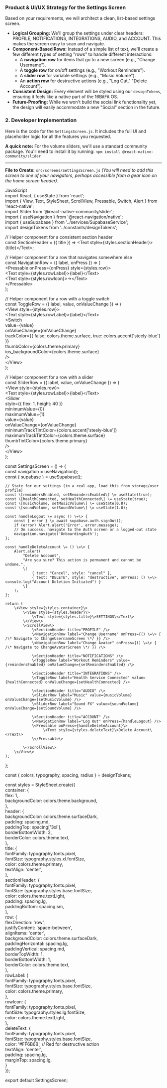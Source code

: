 ### **Product & UI/UX Strategy for the Settings Screen**

Based on your requirements, we will architect a clean, list-based settings screen.

* **Logical Grouping:** We'll group the settings under clear headers: PROFILE, NOTIFICATIONS, INTEGRATIONS, AUDIO, and ACCOUNT. This makes the screen easy to scan and navigate.  
* **Component-Based Rows:** Instead of a simple list of text, we'll create a few different types of setting "rows" to handle different interactions:  
  * A **navigation row** for items that go to a new screen (e.g., "Change Username").  
  * A **toggle row** for on/off settings (e.g., "Workout Reminders").  
  * A **slider row** for variable settings (e.g., "Music Volume").  
  * An **action row** for destructive actions (e.g., "Log Out," "Delete Account").  
* **Consistent Design:** Every element will be styled using our `designTokens`, ensuring it feels like a native part of the 16BitFit OS.  
* **Future-Proofing:** While we won't build the social link functionality yet, the design will easily accommodate a new "Social" section in the future.

### **2\. Developer Implementation**

Here is the code for the `SettingsScreen.js`. It includes the full UI and placeholder logic for all the features you requested.

**A quick note:** For the volume sliders, we'll use a standard community package. You'll need to install it by running: `npm install @react-native-community/slider`

---

**File to Create:** `src/screens/SettingsScreen.js` *(You will need to add this screen to one of your navigators, perhaps accessible from a gear icon on the home screen header).*

JavaScript  
import React, { useState } from 'react';  
import { View, Text, StyleSheet, ScrollView, Pressable, Switch, Alert } from 'react-native';  
import Slider from '@react-native-community/slider';  
import { useNavigation } from '@react-navigation/native';  
import { useSupabase } from '../services/SupabaseService';  
import designTokens from '../constants/designTokens';

// Helper component for a consistent section header  
const SectionHeader \= ({ title }) \=\> \<Text style={styles.sectionHeader}\>{title}\</Text\>;

// Helper component for a row that navigates somewhere else  
const NavigationRow \= ({ label, onPress }) \=\> (  
    \<Pressable onPress={onPress} style={styles.row}\>  
        \<Text style={styles.rowLabel}\>{label}\</Text\>  
        \<Text style={styles.rowIcon}\>→\</Text\>  
    \</Pressable\>  
);

// Helper component for a row with a toggle switch  
const ToggleRow \= ({ label, value, onValueChange }) \=\> (  
    \<View style={styles.row}\>  
        \<Text style={styles.rowLabel}\>{label}\</Text\>  
        \<Switch  
            value={value}  
            onValueChange={onValueChange}  
            trackColor={{ false: colors.theme.surface, true: colors.accent\['steely-blue'\] }}  
            thumbColor={colors.theme.primary}  
            ios\_backgroundColor={colors.theme.surface}  
        /\>  
    \</View\>  
);

// Helper component for a row with a slider  
const SliderRow \= ({ label, value, onValueChange }) \=\> (  
     \<View style={styles.row}\>  
        \<Text style={styles.rowLabel}\>{label}\</Text\>  
        \<Slider  
            style={{ flex: 1, height: 40 }}  
            minimumValue={0}  
            maximumValue={1}  
            value={value}  
            onValueChange={onValueChange}  
            minimumTrackTintColor={colors.accent\['steely-blue'\]}  
            maximumTrackTintColor={colors.theme.surface}  
            thumbTintColor={colors.theme.primary}  
        /\>  
    \</View\>  
);

const SettingsScreen \= () \=\> {  
    const navigation \= useNavigation();  
    const { supabase } \= useSupabase();

    // State for our settings (in a real app, load this from storage/user profile)  
    const \[remindersEnabled, setRemindersEnabled\] \= useState(true);  
    const \[healthConnected, setHealthConnected\] \= useState(true);  
    const \[musicVolume, setMusicVolume\] \= useState(0.8);  
    const \[soundVolume, setSoundVolume\] \= useState(1.0);

    const handleLogout \= async () \=\> {  
        const { error } \= await supabase.auth.signOut();  
        if (error) Alert.alert('Error', error.message);  
        // On success, navigate to the Auth screen or a logged-out state  
        navigation.navigate('OnboardingAuth');   
    };

    const handleDeleteAccount \= () \=\> {  
        Alert.alert(  
            "Delete Account",  
            "Are you sure? This action is permanent and cannot be undone.",  
            \[  
                { text: "Cancel", style: "cancel" },  
                { text: "DELETE", style: "destructive", onPress: () \=\> console.log("Account Deletion Initiated") }  
            \]  
        );  
    };

    return (  
        \<View style={styles.container}\>  
            \<View style={styles.header}\>  
                \<Text style={styles.title}\>SETTINGS\</Text\>  
            \</View\>  
            \<ScrollView\>  
                \<SectionHeader title="PROFILE" /\>  
                \<NavigationRow label="Change Username" onPress={() \=\> { /\* Navigate to ChangeUsernameScreen \*/ }} /\>  
                \<NavigationRow label="Change Avatar" onPress={() \=\> { /\* Navigate to ChangeAvatarScreen \*/ }} /\>

                \<SectionHeader title="NOTIFICATIONS" /\>  
                \<ToggleRow label="Workout Reminders" value={remindersEnabled} onValueChange={setRemindersEnabled} /\>

                \<SectionHeader title="INTEGRATIONS" /\>  
                \<ToggleRow label="Health Service Connected" value={healthConnected} onValueChange={setHealthConnected} /\>

                \<SectionHeader title="AUDIO" /\>  
                \<SliderRow label="Music" value={musicVolume} onValueChange={setMusicVolume} /\>  
                \<SliderRow label="Sound FX" value={soundVolume} onValueChange={setSoundVolume} /\>

                \<SectionHeader title="ACCOUNT" /\>  
                \<NavigationRow label="Log Out" onPress={handleLogout} /\>  
                \<Pressable onPress={handleDeleteAccount}\>  
                     \<Text style={styles.deleteText}\>Delete Account\</Text\>  
                \</Pressable\>

            \</ScrollView\>  
        \</View\>  
    );  
};

const { colors, typography, spacing, radius } \= designTokens;

const styles \= StyleSheet.create({  
    container: {  
        flex: 1,  
        backgroundColor: colors.theme.background,  
    },  
    header: {  
        backgroundColor: colors.theme.surfaceDark,  
        padding: spacing.md,  
        paddingTop: spacing\['3xl'\],  
        borderBottomWidth: 2,  
        borderColor: colors.theme.text,  
    },  
    title: {  
        fontFamily: typography.fonts.pixel,  
        fontSize: typography.styles.xl.fontSize,  
        color: colors.theme.primary,  
        textAlign: 'center',  
    },  
    sectionHeader: {  
        fontFamily: typography.fonts.pixel,  
        fontSize: typography.styles.base.fontSize,  
        color: colors.theme.textLight,  
        padding: spacing.lg,  
        paddingBottom: spacing.sm,  
    },  
    row: {  
        flexDirection: 'row',  
        justifyContent: 'space-between',  
        alignItems: 'center',  
        backgroundColor: colors.theme.surfaceDark,  
        paddingHorizontal: spacing.lg,  
        paddingVertical: spacing.md,  
        borderTopWidth: 1,  
        borderBottomWidth: 1,  
        borderColor: colors.theme.text,  
    },  
    rowLabel: {  
        fontFamily: typography.fonts.pixel,  
        fontSize: typography.styles.base.fontSize,  
        color: colors.theme.primary,  
    },  
    rowIcon: {  
        fontFamily: typography.fonts.pixel,  
        fontSize: typography.styles.lg.fontSize,  
        color: colors.theme.textLight,  
    },  
    deleteText: {  
        fontFamily: typography.fonts.pixel,  
        fontSize: typography.styles.base.fontSize,  
        color: '\#FF6B6B', // Red for destructive action  
        textAlign: 'center',  
        padding: spacing.lg,  
        marginTop: spacing.lg,  
    }  
});

export default SettingsScreen;  
